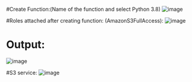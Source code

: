 #Create Function:(Name of the function and select Python 3.8)
![image](https://user-images.githubusercontent.com/54719289/109359275-3478ba00-78ab-11eb-87df-81bf997631fb.png)

#Roles attached after creating function: (AmazonS3FullAccess):
![image](https://user-images.githubusercontent.com/54719289/109359136-f11e4b80-78aa-11eb-8c84-80e41232cdaf.png)

# Output:
![image](https://user-images.githubusercontent.com/54719289/109358971-a8669280-78aa-11eb-9ed3-0874aedfc1a5.png)

#S3 service:
![image](https://user-images.githubusercontent.com/54719289/109359036-c7652480-78aa-11eb-8c98-720dd843376c.png)
